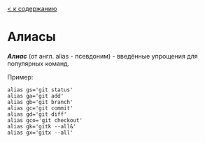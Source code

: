 [< к содержанию](./readme.md)

# Алиасы

_**Алиас**_ (от англ. alias - псевдоним) - введённые упрощения для популярных команд.

Пример:

    alias gs='git status' 
    alias ga='git add' 
    alias gb='git branch' 
    alias gc='git commit' 
    alias gd='git diff' 
    alias gco='git checkout' 
    alias gk='gitk --all&' 
    alias gx='gitx --all'
    
